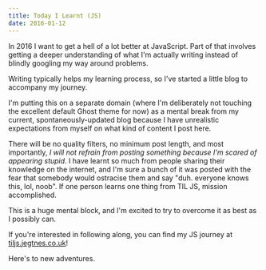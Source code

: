 ```yaml
---
title: Today I Learnt (JS)
date: 2016-01-12
---
```


In 2016 I want to get a hell of a lot better at JavaScript. Part of that involves getting a deeper understanding of what I'm actually writing instead of blindly googling my way around problems.

Writing typically helps my learning process, so I've started a little blog to accompany my journey.

I'm putting this on a separate domain (where I'm deliberately not touching the excellent default Ghost theme for now) as a mental break from my current, spontaneously-updated blog because I have unrealistic expectations from myself on what kind of content I post here.

There will be no quality filters, no minimum post length, and most importantly, _I will not refrain from posting something because I'm scared of appearing stupid_. I have learnt so much from people sharing their knowledge on the internet, and I'm sure a bunch of it was posted with the fear that somebody would ostracise them and say "duh. everyone knows this, lol, noob". If one person learns one thing from TIL JS, mission accomplished.

This is a huge mental block, and I'm excited to try to overcome it as best as I possibly can.

If you're interested in following along, you can find my JS journey at [tiljs.jegtnes.co.uk](http://tiljs.jegtnes.co.uk)!

Here's to new adventures.
